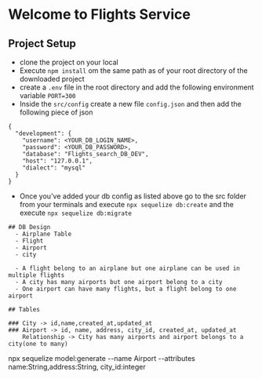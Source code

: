 # Welcome to Flights Service

## Project Setup

- clone the project on your local
- Execute `npm install` om the same path as of your root directory of the downloaded project
- create a `.env` file in the root directory and add the following environment variable
    `PORT=300`
- Inside the `src/config` create a new file `config.json` and then add the following piece of json

```
{
  "development": {
    "username": <YOUR_DB_LOGIN_NAME>,
    "password": <YOUR_DB_PASSWORD>,
    "database": "Flights_search_DB_DEV",
    "host": "127.0.0.1",
    "dialect": "mysql"
  }
}

```
- Once you've added your db config as listed above go to the src folder from your terminals and execute `npx sequelize db:create`
and the execute
  `npx sequelize db:migrate`
```
## DB Design
  - Airplane Table
  - Flight 
  - Airport
  - city

  - A flight belong to an airplane but one airplane can be used in multiple flights
  - A city has many airports but one airport belong to a city
  - One airport can have many flights, but a flight belong to one airport

## Tables

### City -> id,name,created_at,updated_at
### Airport -> id, name, address, city_id, created_at, updated_at
    Relationship -> City has many airports and airport belongs to a city(one to many)
```
npx sequelize model:generate --name Airport --attributes name:String,address:String, city_id:integer
```
